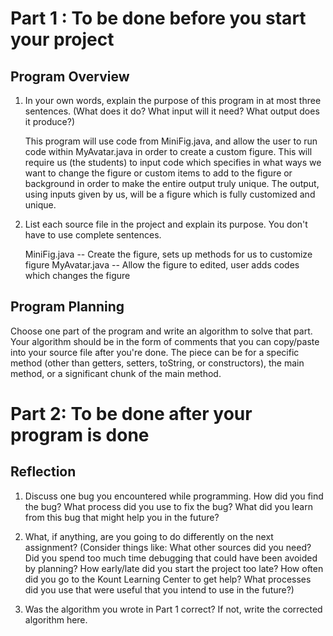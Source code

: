 # Part 1 : To be done before you start your project

## Program Overview

1. In your own words, explain the purpose of this program in at most
   three sentences.  (What does it do? What input will it need? What
   output does it produce?)

   This program will use code from MiniFig.java, and allow the user to run code within MyAvatar.java in order to create a custom figure. This will require us (the students) to input code which specifies in what ways we want to change the figure or custom items to add to the figure or background in order to make the entire output truly unique. The output, using inputs given by us, will be a figure which is fully customized and unique. 


2. List each source file in the project and explain its purpose.  You
   don't have to use complete sentences.

   MiniFig.java  -- Create the figure, sets up methods for us to customize figure
   MyAvatar.java -- Allow the figure to edited, user adds codes which changes the figure

## Program Planning

Choose one part of the program and write an algorithm to solve that
part.  Your algorithm should be in the form of comments that you can
copy/paste into your source file after you're done.  The piece can be
for a specific method (other than getters, setters, toString, or
constructors), the main method, or a significant chunk of the main
method.


# Part 2: To be done after your program is done

## Reflection

1. Discuss one bug you encountered while programming.  How did you
   find the bug?  What process did you use to fix the bug?  What did
   you learn from this bug that might help you in the future?


2. What, if anything, are you going to do differently on the next
   assignment?  (Consider things like: What other sources did you
   need?  Did you spend too much time debugging that could have been
   avoided by planning? How early/late did you start the project too
   late? How often did you go to the Kount Learning Center to get
   help? What processes did you use that were useful that you intend
   to use in the future?)



3. Was the algorithm you wrote in Part 1 correct? If not, write the
   corrected algorithm here.
